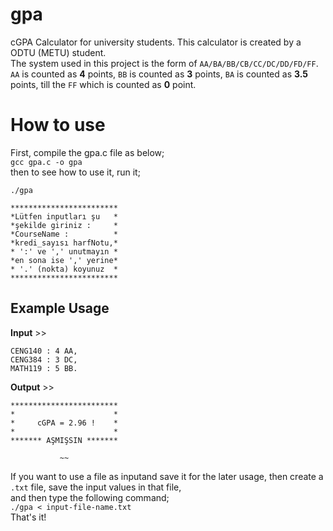 # gpa
cGPA Calculator for university students. This calculator is created by a ODTU (METU) student.   
The system used in this project is the form of `AA/BA/BB/CB/CC/DC/DD/FD/FF`.   
`AA` is counted as **4** points, `BB` is counted as **3** points, `BA` is counted as **3.5** points, till the `FF` which is counted as **0** point.
# How to use  
First, compile the gpa.c file as below;  
`gcc gpa.c -o gpa`  
then to see how to use it, run it;  

```
./gpa  

************************
*Lütfen inputları şu   *
*şekilde giriniz :     *
*CourseName :          *
*kredi_sayısı harfNotu,*
* ':' ve ',' unutmayın *
*en sona ise ',' yerine*
* '.' (nokta) koyunuz  *
************************
```  
## Example Usage  
**Input** >>  
```
CENG140 : 4 AA,
CENG384 : 3 DC,
MATH119 : 5 BB.
```  
**Output** >>  
```
************************
*                      *
*     cGPA = 2.96 !    *
*                      *
******* AŞMIŞSIN *******

           ~~           

```  
If you want to use a file as inputand save it for the later usage, then create a `.txt` file, save the input values in that file,  
and then type the following command;  
`./gpa < input-file-name.txt`  
That's it!
